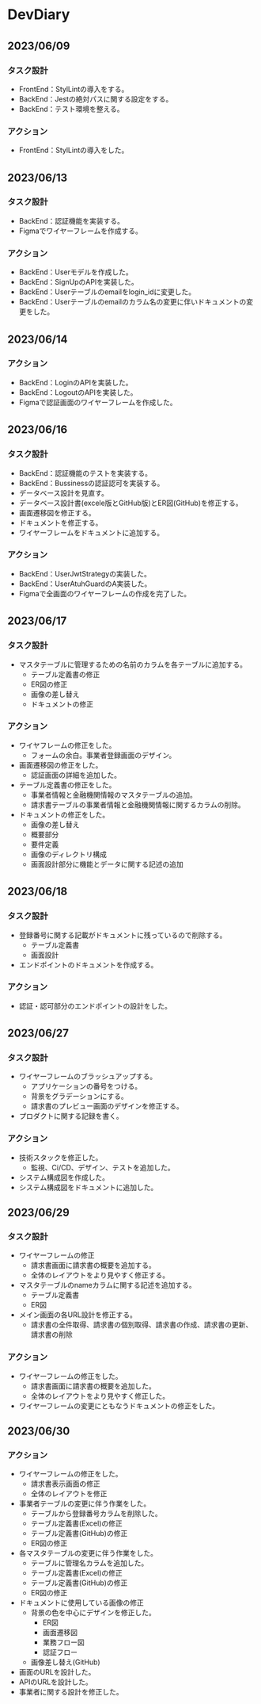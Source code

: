 # DevDiary

## 2023/06/09　　
### タスク設計  
- FrontEnd：StylLintの導入をする。
- BackEnd：Jestの絶対パスに関する設定をする。
- BackEnd：テスト環境を整える。

### アクション
- FrontEnd：StylLintの導入をした。

## 2023/06/13　　
### タスク設計  
- BackEnd：認証機能を実装する。
- Figmaでワイヤーフレームを作成する。

### アクション
- BackEnd：Userモデルを作成した。
- BackEnd：SignUpのAPIを実装した。
- BackEnd：Userテーブルのemailをlogin_idに変更した。
- BackEnd：Userテーブルのemailのカラム名の変更に伴いドキュメントの変更をした。

## 2023/06/14　　
### アクション
- BackEnd：LoginのAPIを実装した。
- BackEnd：LogoutのAPIを実装した。
- Figmaで認証画面のワイヤーフレームを作成した。

## 2023/06/16  　
### タスク設計
- BackEnd：認証機能のテストを実装する。
- BackEnd：Bussinessの認証認可を実装する。
- データベース設計を見直す。
- データベース設計書(excele版とGitHub版)とER図(GitHub)を修正する。
- 画面遷移図を修正する。
- ドキュメントを修正する。
- ワイヤーフレームをドキュメントに追加する。

### アクション
- BackEnd：UserJwtStrategyの実装した。
- BackEnd：UserAtuhGuardのA実装した。
- Figmaで全画面のワイヤーフレームの作成を完了した。

## 2023/06/17  　
### タスク設計
- マスタテーブルに管理するための名前のカラムを各テーブルに追加する。
  - テーブル定義書の修正
  - ER図の修正
  - 画像の差し替え
  - ドキュメントの修正

### アクション
- ワイヤフレームの修正をした。
  - フォームの余白。事業者登録画面のデザイン。
- 画面遷移図の修正をした。
  - 認証画面の詳細を追加した。
- テーブル定義書の修正をした。
  - 事業者情報と金融機関情報のマスタテーブルの追加。
  - 請求書テーブルの事業者情報と金融機関情報に関するカラムの削除。
- ドキュメントの修正をした。
  - 画像の差し替え
  - 概要部分
  - 要件定義
  - 画像のディレクトリ構成
  - 画面設計部分に機能とデータに関する記述の追加

## 2023/06/18  　
### タスク設計
- 登録番号に関する記載がドキュメントに残っているので削除する。
  - テーブル定義書
  - 画面設計
- エンドポイントのドキュメントを作成する。

### アクション
- 認証・認可部分のエンドポイントの設計をした。

## 2023/06/27  　
### タスク設計
- ワイヤーフレームのブラッシュアップする。
  - アプリケーションの番号をつける。
  - 背景をグラデーションにする。
  - 請求書のプレビュー画面のデザインを修正する。
- プロダクトに関する記録を書く。

### アクション
- 技術スタックを修正した。
  - 監視、Ci/CD、デザイン、テストを追加した。
- システム構成図を作成した。
- システム構成図をドキュメントに追加した。

## 2023/06/29  
### タスク設計
- ワイヤーフレームの修正
  - 請求書画面に請求書の概要を追加する。
  - 全体のレイアウトをより見やすく修正する。
- マスタテーブルのnameカラムに関する記述を追加する。
  - テーブル定義書
  - ER図
- メイン画面の各URL設計を修正する。
  - 請求書の全件取得、請求書の個別取得、請求書の作成、請求書の更新、請求書の削除

### アクション
- ワイヤーフレームの修正をした。
  - 請求書画面に請求書の概要を追加した。
  - 全体のレイアウトをより見やすく修正した。
- ワイヤーフレームの変更にともなうドキュメントの修正をした。

## 2023/06/30  
### アクション
- ワイヤーフレームの修正をした。
  - 請求書表示画面の修正
  - 全体のレイアウトを修正
- 事業者テーブルの変更に伴う作業をした。
  - テーブルから登録番号カラムを削除した。
  - テーブル定義書(Excel)の修正
  - テーブル定義書(GitHub)の修正
  - ER図の修正
- 各マスタテーブルの変更に伴う作業をした。
  - テーブルに管理名カラムを追加した。
  - テーブル定義書(Excel)の修正
  - テーブル定義書(GitHub)の修正
  - ER図の修正
- ドキュメントに使用している画像の修正
  - 背景の色を中心にデザインを修正した。
    - ER図
    - 画面遷移図
    - 業務フロー図
    - 認証フロー
  - 画像差し替え(GitHub)
- 画面のURLを設計した。
- APIのURLを設計した。
- 事業者に関する設計を修正した。